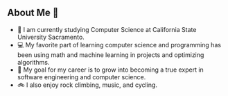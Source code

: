 ## About Me 👋

- 🌳 I am currently studying Computer Science at California State University Sacramento.
- 💻 My favorite part of learning computer science and programming has been using math and machine learning in projects and optimizing algorithms.
- 🥅 My goal for my career is to grow into becoming a true expert in software engineering and computer science.
- 🚲 I also enjoy rock climbing, music, and cycling.
